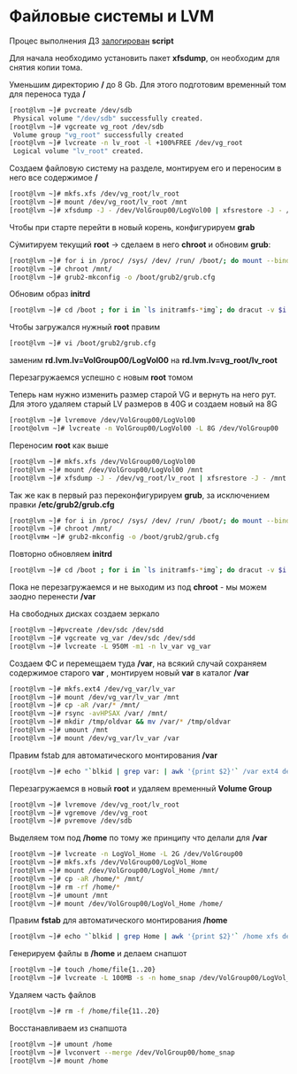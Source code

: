 # Файловые системы и LVM

Процес выполнения ДЗ [залогирован](hw3)  **script**

Для начала необходимо установить пакет **xfsdump**, он необходим для снятия копии тома.

Уменьшим директорию **/**  до 8 Gb. Для этого подготовим временный том для переноса туда **/**

```bash
[root@lvm ~]# pvcreate /dev/sdb
 Physical volume "/dev/sdb" successfully created.
[root@lvm ~]# vgcreate vg_root /dev/sdb
 Volume group "vg_root" successfully created
[root@lvm ~]# lvcreate -n lv_root -l +100%FREE /dev/vg_root
 Logical volume "lv_root" created.
```

Создаем файловую систему на разделе, монтируем его и переносим в него все содержимое **/**

```bash
[root@lvm ~]# mkfs.xfs /dev/vg_root/lv_root
[root@lvm ~]# mount /dev/vg_root/lv_root /mnt
[root@lvm ~]# xfsdump -J - /dev/VolGroup00/LogVol00 | xfsrestore -J - /mnt
```

Чтобы при старте перейти в новый корень, конфигурируем **grab** 

Сýмитируем текущий **root** -> сделаем в него **chroot** и обновим **grub**:

```bash
[root@lvm ~]# for i in /proc/ /sys/ /dev/ /run/ /boot/; do mount --bind $i /mnt/$i; done
[root@lvm ~]# chroot /mnt/
[root@lvm ~]# grub2-mkconfig -o /boot/grub2/grub.cfg
```

Обновим образ **initrd**

```bash
[root@lvm ~]# cd /boot ; for i in `ls initramfs-*img`; do dracut -v $i `echo $i|sed "s/initramfs-//g; s/.img//g"` --force; done 
```

Чтобы загружался нужный **root** правим 

```bash
[root@lvm ~]# vi /boot/grub2/grub.cfg
```

 заменим **rd.lvm.lv=VolGroup00/LogVol00** на **rd.lvm.lv=vg_root/lv_root**

Перезагружаемся успешно с новым **root** томом

Теперь нам нужно изменить размер старой VG и вернуть на него рут. Для этого удаляем старый LV размеров в 40G и создаем новый на 8G

```bash
[root@lvm ~]# lvremove /dev/VolGroup00/LogVol00 
[root@olvm ~]# lvcreate -n VolGroup00/LogVol00 -L 8G /dev/VolGroup00 
```

Переносим **root** как выше

```bash
[root@lvm ~]# mkfs.xfs /dev/VolGroup00/LogVol00
[root@lvm ~]# mount /dev/VolGroup00/LogVol00 /mnt
[root@lvm ~]# xfsdump -J - /dev/vg_root/lv_root | xfsrestore -J - /mnt
```

Так же как в первый раз переконфигурируем **grub**, за исключением правки **/etc/grub2/grub.cfg**

```bash
[root@lvm ~]# for i in /proc/ /sys/ /dev/ /run/ /boot/; do mount --bind $i /mnt/$i; done
[root@lvm ~]# chroot /mnt/
[root@lvmм ~]# grub2-mkconfig -o /boot/grub2/grub.cfg
```

Повторно обновляем **initrd**

```bash
[root@lvm ~]# cd /boot ; for i in `ls initramfs-*img`; do dracut -v $i `echo $i|sed "s/initramfs-//g; s/.img//g"` --force; done
```

Пока не перезагружаемся и не выходим из под **chroot** - мы можем заодно перенести **/var**

На свободных дисках создаем зеркало

```bash
[root@lvm ~]#pvcreate /dev/sdc /dev/sdd 
[root@lvm ~]# vgcreate vg_var /dev/sdc /dev/sdd 
[root@lvm ~]# lvcreate -L 950M -m1 -n lv_var vg_var 
```

Создаем ФС и перемещаем туда **/var**, на всякий случай сохраняем содержимое старого **var** , монтируем новый **var** в каталог **/var**

```bash
[root@lvm ~]# mkfs.ext4 /dev/vg_var/lv_var
[root@lvm ~]# mount /dev/vg_var/lv_var /mnt
[root@lvm ~]# cp -aR /var/* /mnt/ 
[root@lvm ~]# rsync -avHPSAX /var/ /mnt/
[root@lvm ~]# mkdir /tmp/oldvar && mv /var/* /tmp/oldvar
[root@lvm ~]# umount /mnt
[root@lvm ~]# mount /dev/vg_var/lv_var /var
```

Правим fstab для автоматического монтирования **/var**

```bash
[root@lvm ~]# echo "`blkid | grep var: | awk '{print $2}'` /var ext4 defaults 0 0" >> /etc/fstab
```

Перезагружаемся в новый **root** и удаляем временный **Volume Group**

```bash
[root@lvm ~]# lvremove /dev/vg_root/lv_root 
[root@lvm ~]# vgremove /dev/vg_root 
[root@lvm ~]# pvremove /dev/sdb 
```

Выделяем том под **/home** по тому же принципу что делали для **/var**

```bash
[root@lvm ~]# lvcreate -n LogVol_Home -L 2G /dev/VolGroup00
[root@lvm ~]# mkfs.xfs /dev/VolGroup00/LogVol_Home
[root@lvm ~]# mount /dev/VolGroup00/LogVol_Home /mnt/
[root@lvm ~]# cp -aR /home/* /mnt/
[root@lvm ~]# rm -rf /home/*
[root@lvm ~]# umount /mnt
[root@lvm ~]# mount /dev/VolGroup00/LogVol_Home /home/
```

Правим **fstab** для автоматического монтирования **/home** 

```bash
[root@lvm ~]# echo "`blkid | grep Home | awk '{print $2}'` /home xfs defaults 0 0" >> /etc/fstab
```

 Генерируем файлы в **/home** и делаем снапшот

```bash
[root@lvm ~]# touch /home/file{1..20} 
[root@lvm ~]# lvcreate -L 100MB -s -n home_snap /dev/VolGroup00/LogVol_Home
```

Удаляем часть файлов 

```bash
[root@lvm ~]# rm -f /home/file{11..20} 
```

Восстанавливаем из снапшота

```bash
[root@lvm ~]# umount /home 
[root@lvm ~]# lvconvert --merge /dev/VolGroup00/home_snap 
[root@lvm ~]# mount /home
```

